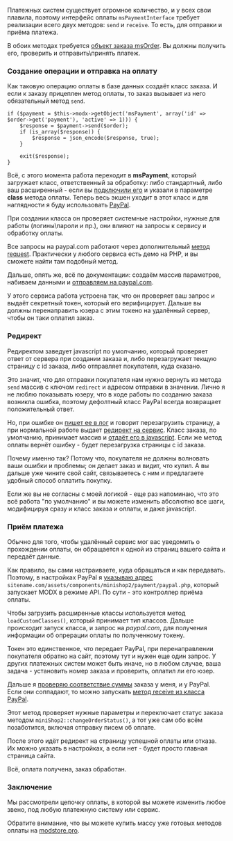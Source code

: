Платежных систем существует огромное количество, и у всех свои плавила, поэтому интерфейс оплаты `msPaymentInterface` требует реализации всего двух методов: `send` и `receive`.
То есть, для отправки и приёма платежа.

В обоих методах требуется [объект заказа msOrder][1]. Вы должны получить его, проверить и отправить\принять платеж.

### Создание операции и отправка на оплату

Как таковую операцию оплаты в базе данных создаёт класс заказа.
И если к заказу прицеплен метод оплаты, то заказ вызывает из него обязательный метод `send`.
```
if ($payment = $this->modx->getObject('msPayment', array('id' => $order->get('payment'), 'active' => 1))) {
    $response = $payment->send($order);
    if (is_array($response)) {
        $response = json_encode($response, true);
    }

    exit($response);
}
```
Всё, с этого момента работа переходит в **msPayment**, который загружает класс, ответственный за обработку: либо стандартный, либо ваш расширенный - если вы [подключили его][2] и указали в параметре **class** метода оплаты.
Теперь весь экшен уходит в этот класс и для наглядности я буду использовать [PayPal][10].

При создании класса он проверяет системные настройки, нужные для работы (логины\пароли и пр.), они влияют на запросы к сервису и обработку оплаты.

Все запросы на paypal.com работают через дополнительный [метод request][11].
Практически у любого сервиса есть демо на PHP, и вы сможете найти там подобный метод.

Дальше, опять же, всё по документации: создаём массив параметров, набиваем данными и [отправляем на paypal.com][12].

У этого сервиса работа устроена так, что он проверяет ваш запрос и выдаёт секретный токен, который его верифицирует.
Дальше вы должны перенаправить юзера с этим токено на удалённый сервер, чтобы он таки оплатил заказ.

### Редирект

Редиректом заведует javascript по умолчанию, который проверяет ответ от сервера при создании заказа и, либо перезагружает текщую страницу с id заказа, либо отправляет покупателя, куда сказано.

Это значит, что для отправки покупателя нам нужно вернуть из метода `send` массив с ключом `redirect` и адресом отправки в значении.
Лично я не люблю показывать юзеру, что в ходе работы по созданию заказа возникла ошибка, поэтому дефолтный класс PayPal всегда возвращает положительный ответ.

Но, при ошибке он [пишет ее в лог][13] и говорит перезагрузить страницу, а при нормальной работе выдает [редирект на сервис][14].
Класс заказа, по умолчанию, принимает массив и [отдаёт его в javascript][15].
Если же метод оплаты вернёт ошибку - будет перезагрузка страницы с id заказа.

Почему именно так? Потому что, покупателя не должны волновать ваши ошибки и проблемы; он делает заказ и видит, что купил.
А вы дальше уже чините свой сайт, связываетесь с ним и предлагаете удобный способ оплатить покупку.

Если же вы не согласны с моей логикой - еще раз напоминаю, что это всё работа "по умолчанию" и вы можете изменить абсолютно все шаги, модифицируя сразу и класс заказа и оплаты, и даже javascript.

### Приём платежа

Обычно для того, чтобы удалённый сервис мог вас уведомить о прохождении оплаты, он обращается к одной из страниц вашего сайта и передаёт данные.

Как правило, вы сами настраиваете, куда обращаться и как передавать.
Поэтому, в настройках PayPal я [указываю адрес][16] `sitename.com/assets/components/minishop2/payment/paypal.php`, который запускает MODX в режиме API.
По сути - это контроллер приёма оплаты.

Чтобы загрузить расширенные классы используется метод `loadCustomClasses()`, который принимает тип классов.
Дальше происходит запуск класса, и запрос на *paypal.com*, для получения информации об опрерации оплаты по полученному токену.

Токен это единственное, что передает PayPal, при перенаправлении покупателя обратно на сайт, поэтому тут и нужен еще один запрос.
У других платежных систем может быть иначе, но в любом случае, ваша задача - установить номер заказа и проверить, оплатил ли его юзер.

Дальше я [проверяю соответствие суммы][17] заказа у меня, и у PayPal. Если они соппадают, то можно запускать [метод receive из класса PayPal][18].

Этот метод проверяет нужные параметры и переключает статус заказа методом `miniShop2::changeOrderStatus()`, а тот уже сам обо всём позаботится, включая отправку писем об оплате.

После этого идёт редирект на страницу успешной оплаты или отказа.
Их можно указать в настройках, а если нет - будет просто главная страница сайта.

Всё, оплата получена, заказ обработан.

### Заключение
Мы рассмотрели цепочку оплаты, в которой вы можете изменить любое звено, под любую платежную систему или сервис.

Обратите внимание, что вы можете купить массу уже готовых методов оплаты на [modstore.pro][2].


[1]: /ru/01_Компоненты/02_miniShop2/03_Разработка/03_Службы/02_Заказ.md
[2]: https://modstore.pro/packages/integration/?resource|parent=1260
[10]: https://github.com/bezumkin/miniShop2/blob/c384bddbedfc6b0cc0c7046a8ba2393979300cff/core/components/minishop2/custom/payment/paypal.class.php
[11]: https://github.com/bezumkin/miniShop2/blob/c384bddbedfc6b0cc0c7046a8ba2393979300cff/core/components/minishop2/custom/payment/paypal.class.php#L103
[12]: https://github.com/bezumkin/miniShop2/blob/c384bddbedfc6b0cc0c7046a8ba2393979300cff/core/components/minishop2/custom/payment/paypal.class.php#L29
[13]: https://github.com/bezumkin/miniShop2/blob/c384bddbedfc6b0cc0c7046a8ba2393979300cff/core/components/minishop2/custom/payment/paypal.class.php#L62
[14]: https://github.com/bezumkin/miniShop2/blob/c384bddbedfc6b0cc0c7046a8ba2393979300cff/core/components/minishop2/custom/payment/paypal.class.php#L59
[15]: https://github.com/bezumkin/miniShop2/blob/c384bddbedfc6b0cc0c7046a8ba2393979300cff/core/components/minishop2/model/minishop2/msorderhandler.class.php#L285
[16]: https://github.com/bezumkin/miniShop2/blob/c384bddbedfc6b0cc0c7046a8ba2393979300cff/core/components/minishop2/custom/payment/paypal.class.php#L36
[17]: https://github.com/bezumkin/miniShop2/blob/c384bddbedfc6b0cc0c7046a8ba2393979300cff/assets/components/minishop2/payment/paypal.php#L31
[18]: https://github.com/bezumkin/miniShop2/blob/c384bddbedfc6b0cc0c7046a8ba2393979300cff/core/components/minishop2/custom/payment/paypal.class.php#L69